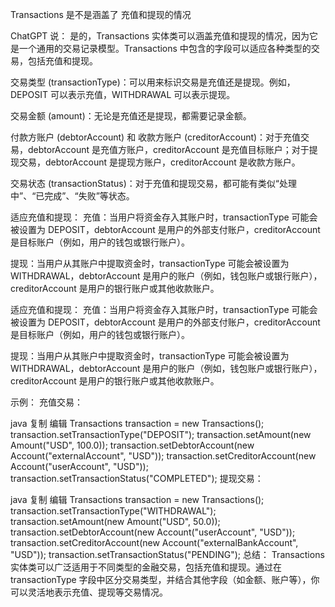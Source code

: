 

Transactions 是不是涵盖了 充值和提现的情况


ChatGPT 说：
是的，Transactions 实体类可以涵盖充值和提现的情况，因为它是一个通用的交易记录模型。Transactions 中包含的字段可以适应各种类型的交易，包括充值和提现。

交易类型 (transactionType)：可以用来标识交易是充值还是提现。例如，DEPOSIT 可以表示充值，WITHDRAWAL 可以表示提现。

交易金额 (amount)：无论是充值还是提现，都需要记录金额。

付款方账户 (debtorAccount) 和 收款方账户 (creditorAccount)：对于充值交易，debtorAccount 是充值方账户，creditorAccount 是充值目标账户；对于提现交易，debtorAccount 是提现方账户，creditorAccount 是收款方账户。

交易状态 (transactionStatus)：对于充值和提现交易，都可能有类似“处理中”、“已完成”、“失败”等状态。

适应充值和提现：
充值：当用户将资金存入其账户时，transactionType 可能会被设置为 DEPOSIT，debtorAccount 是用户的外部支付账户，creditorAccount 是目标账户（例如，用户的钱包或银行账户）。

提现：当用户从其账户中提取资金时，transactionType 可能会被设置为 WITHDRAWAL，debtorAccount 是用户的账户（例如，钱包账户或银行账户），creditorAccount 是用户的银行账户或其他收款账户。



适应充值和提现：
充值：当用户将资金存入其账户时，transactionType 可能会被设置为 DEPOSIT，debtorAccount 是用户的外部支付账户，creditorAccount 是目标账户（例如，用户的钱包或银行账户）。

提现：当用户从其账户中提取资金时，transactionType 可能会被设置为 WITHDRAWAL，debtorAccount 是用户的账户（例如，钱包账户或银行账户），creditorAccount 是用户的银行账户或其他收款账户。

示例：
充值交易：

java
复制
编辑
Transactions transaction = new Transactions();
transaction.setTransactionType("DEPOSIT");
transaction.setAmount(new Amount("USD", 100.0));
transaction.setDebtorAccount(new Account("externalAccount", "USD"));
transaction.setCreditorAccount(new Account("userAccount", "USD"));
transaction.setTransactionStatus("COMPLETED");
提现交易：

java
复制
编辑
Transactions transaction = new Transactions();
transaction.setTransactionType("WITHDRAWAL");
transaction.setAmount(new Amount("USD", 50.0));
transaction.setDebtorAccount(new Account("userAccount", "USD"));
transaction.setCreditorAccount(new Account("externalBankAccount", "USD"));
transaction.setTransactionStatus("PENDING");
总结：
Transactions 实体类可以广泛适用于不同类型的金融交易，包括充值和提现。通过在 transactionType 字段中区分交易类型，并结合其他字段（如金额、账户等），你可以灵活地表示充值、提现等交易情况。